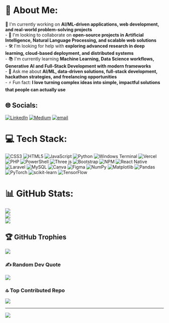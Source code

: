 # 💫 About Me:
🔭 I'm currently working on **AI/ML-driven applications, web development, and real-world problem-solving projects**  <br>- 🤝 I'm looking to collaborate on **open-source projects in Artificial Intelligence, Natural Language Processing, and scalable web solutions**  <br>- 🛠️ I'm looking for help with **exploring advanced research in deep learning, cloud-based deployment, and distributed systems**  <br>- 📚 I'm currently learning **Machine Learning, Data Science workflows, Generative AI and Full-Stack Development with modern frameworks**  <br>- 💬 Ask me about **AI/ML, data-driven solutions, full-stack development, hackathon strategies, and freelancing opportunities**  <br>- ⚡ Fun fact: **I love turning complex ideas into simple, impactful solutions that people can actually use**


## 🌐 Socials:
[![LinkedIn](https://img.shields.io/badge/LinkedIn-%230077B5.svg?logo=linkedin&logoColor=white)](https://linkedin.com/in/anurag-patil-0a990b2b5) [![Medium](https://img.shields.io/badge/Medium-12100E?logo=medium&logoColor=white)](https://medium.com/@Anurag.P.Patil) [![email](https://img.shields.io/badge/Email-D14836?logo=gmail&logoColor=white)](mailto:patilanurag875@gmail.com) 

# 💻 Tech Stack:
![CSS3](https://img.shields.io/badge/css3-%231572B6.svg?style=for-the-badge&logo=css3&logoColor=white) ![HTML5](https://img.shields.io/badge/html5-%23E34F26.svg?style=for-the-badge&logo=html5&logoColor=white) ![JavaScript](https://img.shields.io/badge/javascript-%23323330.svg?style=for-the-badge&logo=javascript&logoColor=%23F7DF1E) ![Python](https://img.shields.io/badge/python-3670A0?style=for-the-badge&logo=python&logoColor=ffdd54) ![Windows Terminal](https://img.shields.io/badge/Windows%20Terminal-%234D4D4D.svg?style=for-the-badge&logo=windows-terminal&logoColor=white) ![Vercel](https://img.shields.io/badge/vercel-%23000000.svg?style=for-the-badge&logo=vercel&logoColor=white) ![PHP](https://img.shields.io/badge/php-%23777BB4.svg?style=for-the-badge&logo=php&logoColor=white) ![PowerShell](https://img.shields.io/badge/PowerShell-%235391FE.svg?style=for-the-badge&logo=powershell&logoColor=white) ![Three js](https://img.shields.io/badge/threejs-black?style=for-the-badge&logo=three.js&logoColor=white) ![Bootstrap](https://img.shields.io/badge/bootstrap-%238511FA.svg?style=for-the-badge&logo=bootstrap&logoColor=white) ![NPM](https://img.shields.io/badge/NPM-%23CB3837.svg?style=for-the-badge&logo=npm&logoColor=white) ![React Native](https://img.shields.io/badge/react_native-%2320232a.svg?style=for-the-badge&logo=react&logoColor=%2361DAFB) ![Laravel](https://img.shields.io/badge/laravel-%23FF2D20.svg?style=for-the-badge&logo=laravel&logoColor=white) ![MySQL](https://img.shields.io/badge/mysql-4479A1.svg?style=for-the-badge&logo=mysql&logoColor=white) ![Canva](https://img.shields.io/badge/Canva-%2300C4CC.svg?style=for-the-badge&logo=Canva&logoColor=white) ![Figma](https://img.shields.io/badge/figma-%23F24E1E.svg?style=for-the-badge&logo=figma&logoColor=white) ![NumPy](https://img.shields.io/badge/numpy-%23013243.svg?style=for-the-badge&logo=numpy&logoColor=white) ![Matplotlib](https://img.shields.io/badge/Matplotlib-%23ffffff.svg?style=for-the-badge&logo=Matplotlib&logoColor=black) ![Pandas](https://img.shields.io/badge/pandas-%23150458.svg?style=for-the-badge&logo=pandas&logoColor=white) ![PyTorch](https://img.shields.io/badge/PyTorch-%23EE4C2C.svg?style=for-the-badge&logo=PyTorch&logoColor=white) ![scikit-learn](https://img.shields.io/badge/scikit--learn-%23F7931E.svg?style=for-the-badge&logo=scikit-learn&logoColor=white) ![TensorFlow](https://img.shields.io/badge/TensorFlow-%23FF6F00.svg?style=for-the-badge&logo=TensorFlow&logoColor=white)
# 📊 GitHub Stats:
![](https://github-readme-stats.vercel.app/api?username=VibecoderAnurag&theme=gruvbox&hide_border=false&include_all_commits=false&count_private=false)<br/>
![](https://nirzak-streak-stats.vercel.app/?user=VibecoderAnurag&theme=gruvbox&hide_border=false)<br/>
![](https://github-readme-stats.vercel.app/api/top-langs/?username=VibecoderAnurag&theme=gruvbox&hide_border=false&include_all_commits=false&count_private=false&layout=compact)

## 🏆 GitHub Trophies
![](https://github-profile-trophy.vercel.app/?username=VibecoderAnurag&theme=holi&no-frame=false&no-bg=false&margin-w=4)

### ✍️ Random Dev Quote
![](https://quotes-github-readme.vercel.app/api?type=horizontal&theme=merko)

### 🔝 Top Contributed Repo
![](https://github-contributor-stats.vercel.app/api?username=VibecoderAnurag&limit=5&theme=gotham&combine_all_yearly_contributions=true)

---
[![](https://visitcount.itsvg.in/api?id=killerking301&icon=0&color=13)](https://visitcount.itsvg.in)

<!-- Proudly created with GPRM ( https://gprm.itsvg.in ) -->
